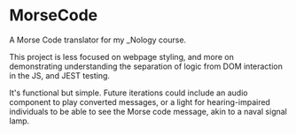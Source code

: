 # MorseCode
A Morse Code translator for my _Nology course.

This project is less focused on webpage styling, and more on demonstrating understanding the separation of logic from DOM interaction in the JS, and JEST testing.

It's functional but simple. Future iterations could include an audio component to play converted messages, or a light for hearing-impaired individuals to be able
to see the Morse code message, akin to a naval signal lamp.